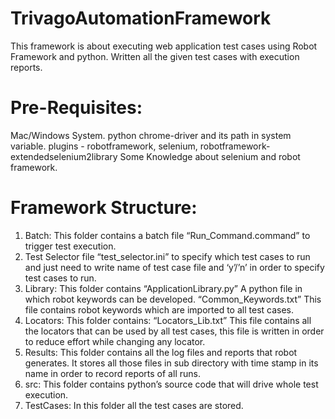 # TrivagoAutomationFramework
This framework is about executing web application test cases using Robot Framework and python. Written all the given test cases with execution reports.

# Pre-Requisites:
Mac/Windows System.
python
chrome-driver and its path in system variable.
plugins - robotframework, selenium, robotframework-extendedselenium2library
Some Knowledge about selenium and robot framework.


# Framework Structure:
1. Batch: This folder contains 
    a batch file “Run_Command.command” to trigger test execution. 
2. Test Selector file “test_selector.ini” to specify which test cases to run and just need to write name of test case file and ‘y’/’n’ in order to specify test cases to run.
3. Library: This folder contains
   “ApplicationLibrary.py” A python file in which robot keywords can be developed.
   “Common_Keywords.txt” This file contains robot keywords which are imported to all test cases.
4. Locators: This folder contains:
   “Locators_Lib.txt” This file contains all the locators that can be used by all test cases, this file is written in order to reduce effort while changing any locator.
5. Results: This folder contains all the log files and reports that robot generates. It stores all those files in sub directory with time stamp in its name in order to record reports of all runs.
6. src: This folder contains python’s source code that will drive whole test execution.
7. TestCases: In this folder all the test cases are stored.
